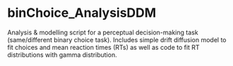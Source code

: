# binChoice_AnalysisDDM
Analysis &amp; modelling script for a perceptual decision-making task (same/different binary choice task).
Includes simple drift diffusion model to fit choices and mean reaction times (RTs) as well as code to fit RT distributions with gamma distribution.
